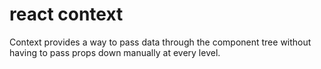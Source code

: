 # react context
Context provides a way to pass data through the component tree without having to pass props down manually at every level.